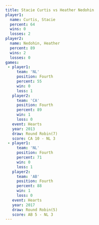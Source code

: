```yaml
---
title: Stacie Curtis vs Heather Nedohin
player1:                
  name: Curtis, Stacie  
  percent: 64           
  wins: 0               
  losses: 2             
player2:                
  name: Nedohin, Heather
  percent: 89           
  wins: 2               
  losses: 0             
games:
 - player1:          
     team: 'NL'      
     position: Fourth
     percent: 55     
     win: 0          
     loss: 1         
   player2:          
     team: 'CA'      
     position: Fourth
     percent: 89     
     win: 1          
     loss: 0         
   event: Hearts       
   year: 2013          
   draw: Round Robin(7)
   score: CA 10 - NL 3 
 - player1:          
     team: 'NL'      
     position: Fourth
     percent: 71     
     win: 0          
     loss: 1         
   player2:          
     team: 'AB'      
     position: Fourth
     percent: 88     
     win: 1          
     loss: 0         
   event: Hearts       
   year: 2017          
   draw: Round Robin(5)
   score: AB 5 - NL 3  
---
```

